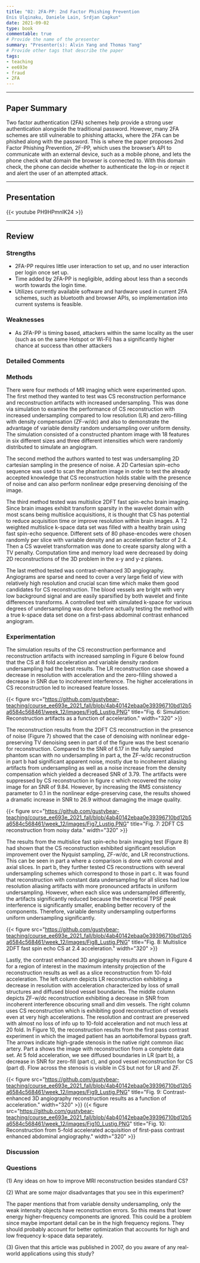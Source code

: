 ```yaml
---
title: "02: 2FA-PP: 2nd Factor Phishing Prevention
Enis Ulqinaku, Daniele Lain, Srdjan Capkun"
date: 2021-09-02
type: book
commentable: true
# Provide the name of the presenter
summary: "Presenter(s): Alvin Yang and Thomas Yang"
# Provide other tags that describe the paper
tags:
- teaching
- ee693e
- fraud
- 2FA
---
```

***
## Paper Summary
Two factor authentication (2FA) schemes help provide a strong user authentication alongside the traditional password. However, many 2FA schemes are still vulnerable to phishing attacks, where the 2FA can be phished along with the password. This is where the paper proposes 2nd Factor Phishing Prevention, 2F-PP, which uses the browser’s API to communicate with an external device, such as a mobile phone, and lets the phone check what domain the browser is connected to. With this domain check, the phone can decide whether to authenticate the log-in or reject it and alert the user of an attempted attack.
***
## Presentation
{{< youtube PH9HPmnIK24 >}}
***
## Review
### Strengths
- 2FA-PP requires little user interaction to set up, and no user interaction per login once set up.
- Time added by 2FA-PP is negligible, adding about less than a seconds worth towards the login time.
- Utilizes currently available software and hardware used in current 2FA schemes, such as bluetooth and browser APIs, so implementation into current systems is feasible.

### Weaknesses
- As 2FA-PP is timing based, attackers within the same locality as the user (such as on the same Hotspot or Wi-Fi) has a significantly higher chance at success than other attackers
### Detailed Comments


### Methods
There were four methods of MR imaging which were experimented upon. The first method they wanted to test was CS reconstruction performance and reconstruction artifacts with increased undersampling. This was done via simulation to examine the performance of CS reconstruction with increased undersampling compared to low resolution (LR) and zero-filling with density compensation (ZF-w/dc) and also to demonstrate the advantage of variable density random undersampling over uniform density. The simulation consisted of a constructed phantom image with 18 features in six different sizes and three different intensities which were randomly distributed to simulate an angiogram.

The second method the authors wanted to test was undersampling 2D cartesian sampling in the presence of noise. A 2D Cartesian spin-echo sequence was used to scan the phantom image in order to test the already accepted knowledge that CS reconstruction holds stable with the presence of noise and can also perform nonlinear edge preserving denoising of the image.

The third method tested was multislice 2DFT fast spin-echo brain imaging. Since brain images exhibit transform sparsity in the wavelet domain with most scans being multislice acquisitions, it is thought that CS has potential to reduce acquisition time or improve resolution within brain images. A T2 weighted multislice k-space data set was filled with a healthy brain using fast spin-echo sequence. Different sets of 80 phase-encodes were chosen randomly per slice with variable density and an acceleration factor of 2.4. Then a CS wavelet transformation was done to create sparsity along with a TV penalty. Computation time and memory load were decreased by doing 2D reconstructions of the 3D problem in the x-y and y-z planes.

The last method tested was contrast-enhanced 3D angiography. Angiograms are sparse and need to cover a very large field of view with relatively high resolution and crucial scan time which make them good candidates for CS reconstruction. The blood vessels are bright with very low background signal and are easily sparsified by both wavelet and finite differences transforms. A controlled test with simulated k-space for various degrees of undersampling was done before actually testing the method with a true k-space data set done on a first-pass abdominal contrast enhanced angiogram.

### Experimentation
The simulation results of the CS reconstruction performance and reconstruction artifacts with increased sampling in Figure 6 below found that the CS at 8 fold acceleration and variable density random undersampling had the best results. The LR reconstruction case showed a decrease in resolution with acceleration and the zero-filling showed a decrease in SNR due to incoherent interference. The higher accelerations in CS reconstruction led to increased feature losses.

{{< figure src="https://github.com/gustybear-teaching/course_ee693e_2021_fall/blob/4ab40142ebaa0e39396710bd12b5a6584c568461/week_12/images/Fig6_Lustig.PNG" title="Fig. 6: Simulation: Reconstruction artifacts as a function of acceleration." width="320" >}}

The reconstruction results from the 2DFT CS reconstruction in the presence of noise (Figure 7) showed that the case of denoising with nonlinear edge-preserving TV denoising seen in part d of the figure was the best scenario for reconstruction. Compared to the SNR of 6.17 in the fully sampled phantom scan with no undersampling in part a, the ZF-w/dc reconstruction in part b had significant apparent noise, mostly due to incoherent aliasing artifacts from undersampling as well as a noise increase from the density compensation which yielded a decreased SNR of 3.79. The artifacts were suppressed by CS reconstruction in figure c which recovered the noisy image for an SNR of 9.84. However, by increasing the RMS consistency parameter to 0.1 in the nonlinear edge-preserving case, the results showed a dramatic increase in SNR to 26.9 without damaging the image quality.

{{< figure src="https://github.com/gustybear-teaching/course_ee693e_2021_fall/blob/4ab40142ebaa0e39396710bd12b5a6584c568461/week_12/images/Fig7_Lustig.PNG" title="Fig. 7: 2DFT CS reconstruction from noisy data." width="320" >}}

The results from the multislice fast spin-echo brain imaging test  (Figure 8) had shown that the CS reconstruction exhibited significant resolution improvement over the Nyquist sampling, ZF-w/dc, and LR reconstructions. This can be seen in part a where a comparison is done with coronal and axial slices. In part b, they further tested CS reconstructions with several undersampling schemes which correspond to those in part c. It was found that reconstruction with constant data undersampling for all slices had low resolution aliasing artifacts with more pronounced artifacts in uniform undersampling. However, when each slice was undersampled differently, the artifacts significantly reduced because the theoretical TPSF peak interference is significantly smaller, enabling better recovery of the components. Therefore, variable density undersampling outperforms uniform undersampling significantly.

{{< figure src="https://github.com/gustybear-teaching/course_ee693e_2021_fall/blob/4ab40142ebaa0e39396710bd12b5a6584c568461/week_12/images/Fig8_Lustig.PNG" title="Fig. 8: Multislice 2DFT fast spin echo CS at 2.4 acceleration." width="320" >}}

Lastly, the contrast enhanced 3D angiography results are shown in Figure 4 for a region of interest in the maximum intensity projection of the reconstruction results as well as a slice reconstruction from 10-fold acceleration. The left column depicts LR reconstruction exhibiting a decrease in resolution with acceleration characterized by loss of small structures and diffused blood vessel boundaries. The middle column depicts ZF-w/dc reconstruction exhibiting a decrease in SNR from incoherent interference obscuring small and dim vessels. The right column uses CS reconstruction which is exhibiting good reconstruction of vessels even at very high accelerations. The resolution and contrast are preserved with almost no loss of info up to 10-fold acceleration and not much less at 20 fold.
In Figure 10, the reconstruction results from the first pass contrast experiment in which the imaged patient has an aortobifemoral bypass graft. The arrows indicate high-grade stenosis in the native right common iliac artery. Part a shows the image with reconstruction from a complete data set. At 5 fold acceleration, we see diffused boundaries in LR (part b), a decrease in SNR for zero-fill (part c), and good vessel reconstruction for CS (part d). Flow across the stenosis is visible in CS but not for LR and ZF.

{{< figure src="https://github.com/gustybear-teaching/course_ee693e_2021_fall/blob/4ab40142ebaa0e39396710bd12b5a6584c568461/week_12/images/Fig9_Lustig.PNG" title="Fig. 9: Contrast-enhanced 3D angiography reconstruction results as a function of acceleration." width="320" >}}
{{< figure src="https://github.com/gustybear-teaching/course_ee693e_2021_fall/blob/4ab40142ebaa0e39396710bd12b5a6584c568461/week_12/images/Fig10_Lustig.PNG" title="Fig. 10: Reconstruction from 5-fold accelerated acquisition of first-pass contrast enhanced abdominal angiography." width="320" >}}

### Discussion


### Questions
(1) Any ideas on how to improve MRI reconstruction besides standard CS?


(2) What are some major disadvantages that you see in this experiment?

The paper mentions that from variable density undersampling, only the weak intensity objects have reconstruction errors. So this means that lower energy higher-frequency components are ignored. This could be a problem since maybe important detail can be in the high frequency regions. They should probably account for better optimization that accounts for high and low frequency k-space data separately.

(3) Given that this article was published in 2007, do you aware of any real-world applications using this study?

